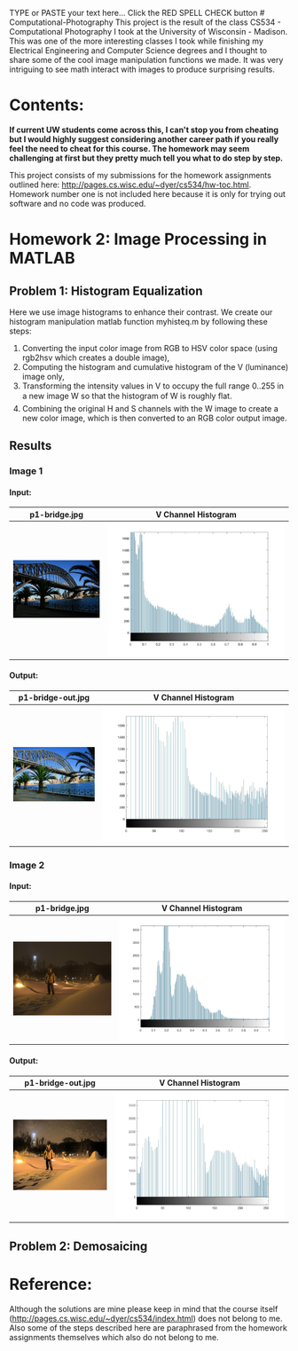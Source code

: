 TYPE or PASTE your text here... Click the RED SPELL CHECK button # Computational-Photography
This project is the result of the class CS534 - Computational Photography I took at the University of Wisconsin - Madison. This was one of the more interesting classes I took while finishing my Electrical Engineering and Computer Science degrees and I thought to share some of the cool image manipulation functions we made. It was very intriguing to see math interact with images to produce surprising results. 

# Contents:
**If current UW students come across this, I can't stop you from cheating but I would highly suggest considering another career path if you really feel the need to cheat for this course. The homework may seem challenging at first but they pretty much tell you what to do step by step.**

This project consists of my submissions for the homework assignments outlined here: http://pages.cs.wisc.edu/~dyer/cs534/hw-toc.html. Homework number one is not included here because it is only for trying out software and no code was produced.

# Homework 2: Image Processing in MATLAB
## Problem 1: Histogram Equalization
Here we use image histograms to enhance their contrast. We create our histogram manipulation matlab function myhisteq.m by following these steps:
1. Converting the input color image from RGB to HSV color space (using rgb2hsv which creates a double image), 
2. Computing the histogram and cumulative histogram of the V (luminance) image only, 
3. Transforming the intensity values in V to occupy the full range 0..255 in a new image W so that the histogram of W is roughly flat.
4. Combining the original H and S channels with the W image to create a new color image, which is then converted to an RGB color output image. 

## Results
### Image 1
#### Input:
p1-bridge.jpg           |  V Channel Histogram
-------------------------|-------------------------
![](HW2_image_processing_in_matlab/P1_histogram_equalization/P1-bridge.jpg)  |  ![](HW2_image_processing_in_matlab/P1_histogram_equalization/P1-bridge-Vhist.jpg)
#### Output:
p1-bridge-out.jpg           |  V Channel Histogram
-------------------------|-------------------------
![](HW2_image_processing_in_matlab/P1_histogram_equalization/P1-bridge-out.jpg)  |  ![](HW2_image_processing_in_matlab/P1_histogram_equalization/P1-bridge-Whist.jpg)

### Image 2
#### Input:
p1-bridge.jpg           |  V Channel Histogram
-------------------------|-------------------------
![](HW2_image_processing_in_matlab/P1_histogram_equalization/P1-snow.jpg)  |  ![](HW2_image_processing_in_matlab/P1_histogram_equalization/P1-snow-Vhist.jpg)
#### Output:
p1-bridge-out.jpg           |  V Channel Histogram
-------------------------|-------------------------
![](HW2_image_processing_in_matlab/P1_histogram_equalization/P1-snow-out.jpg)  |  ![](HW2_image_processing_in_matlab/P1_histogram_equalization/P1-snow-Whist.jpg)

## Problem 2: Demosaicing


# Reference:
Although the solutions are mine please keep in mind that the course itself (http://pages.cs.wisc.edu/~dyer/cs534/index.html) does not belong to me. Also some of the steps described here are paraphrased from the homework assignments themselves which also do not belong to me.
